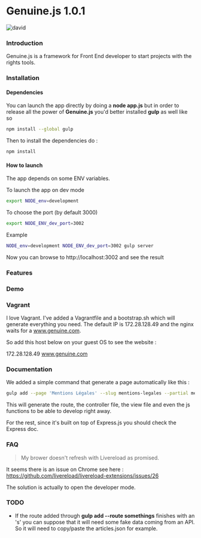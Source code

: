 # Genuine.js 1.0.1
![david](https://david-dm.org/codekonami/genuine.js.svg)
### Introduction

Genuine.js is a framework for Front End developer to start projects with
the rights tools.

### Installation

#### Dependencies
You can launch the app directly by doing a **node app.js** but in order to release all the
power of **Genuine.js** you'd better installed **gulp** as well like so

```bash
npm install --global gulp
```

Then to install the dependencies do :

```bash
npm install
```

#### How to launch

The app depends on some ENV variables.

To launch the app on dev mode
```bash
export NODE_env=development
```

To choose the port (by default 3000)
```bash
export NODE_ENV_dev_port=3002
```
Example
```bash
NODE_env=development NODE_ENV_dev_port=3002 gulp server
```

Now you can browse to http://localhost:3002 and see the result

### Features

### Demo

### Vagrant

I love Vagrant. I've added a Vagrantfile and a bootstrap.sh which will generate everything you need.
The default IP is 172.28.128.49 and the nginx waits for a www.genuine.com.

So add this host below on your guest OS to see the website :

172.28.128.49 www.genuine.com

### Documentation

We added a simple command that generate a page automatically like this :

```bash
gulp add --page 'Mentions Légales' --slug mentions-legales --partial mentions-legales
```
This will generate the route, the controller file, the view file and even the js functions
to be able to develop right away.

For the rest, since it's built on top of Express.js you should check the Express doc.

### FAQ
> My brower doesn't refresh with Livereload as promised.

It seems there is an issue on Chrome see here :
https://github.com/livereload/livereload-extensions/issues/26

The solution is actually to open the developer mode.

### TODO

- If the route added through **gulp add --route somethings** finishes with an 's'
you can suppose that it will need some fake data coming from an API. So it will need
to copy/paste the articles.json for example.

